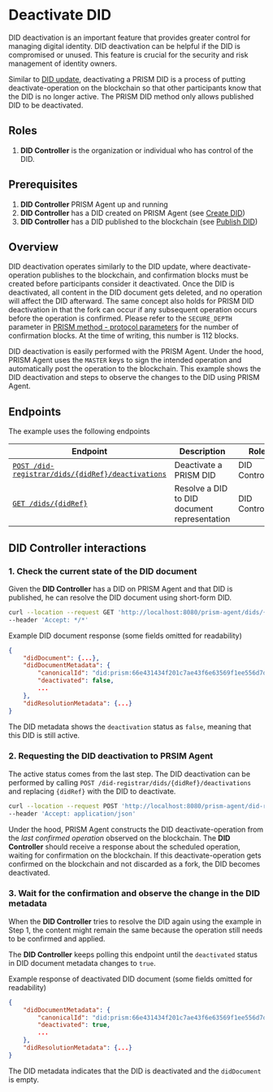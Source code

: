 # Deactivate DID

DID deactivation is an important feature that provides greater control for managing digital identity.
DID deactivation can be helpful if the DID is compromised or unused.
This feature is crucial for the security and risk management of identity owners.

Similar to [DID update](./update.md), deactivating a PRISM DID is a process of putting deactivate-operation on the blockchain so that other participants know that the DID is no longer active.
The PRISM DID method only allows published DID to be deactivated.

## Roles

1. **DID Controller** is the organization or individual who has control of the DID.

## Prerequisites

1. **DID Controller** PRISM Agent up and running
2. **DID Controller** has a DID created on PRISM Agent (see [Create DID](./create.md))
3. **DID Controller** has a DID published to the blockchain (see [Publish DID](./publish.md))

## Overview

DID deactivation operates similarly to the DID update, where deactivate-operation publishes to the blockchain, and confirmation blocks must be created before participants consider it deactivated.
Once the DID is deactivated, all content in the DID document gets deleted, and no operation will affect the DID afterward.
The same concept also holds for PRISM DID deactivation in that the fork can occur if any subsequent operation occurs before the operation is confirmed.
Please refer to the `SECURE_DEPTH` parameter in [PRISM method - protocol parameters](https://github.com/input-output-hk/prism-did-method-spec/blob/main/w3c-spec/PRISM-method.md#versioning-and-protocol-parameters) for the number of confirmation blocks.
At the time of writing, this number is 112 blocks.

DID deactivation is easily performed with the PRISM Agent.
Under the hood, PRISM Agent uses the `MASTER` keys to sign the intended operation and automatically post the operation to the blockchain.
This example shows the DID deactivation and steps to observe the changes to the DID using PRISM Agent.

## Endpoints

The example uses the following endpoints

| Endpoint                                                                                                          | Description                                  | Role           |
|-------------------------------------------------------------------------------------------------------------------|----------------------------------------------|----------------|
| [`POST /did-registrar/dids/{didRef}/deactivations`](/agent-api/#tag/DID-Registrar/operation/deactivateManagedDid) | Deactivate a PRISM DID                       | DID Controller |
| [`GET /dids/{didRef}`](/agent-api/#tag/DID/operation/getDid)                                                      | Resolve a DID to DID document representation | DID Controller |

## DID Controller interactions

### 1. Check the current state of the DID document

Given the **DID Controller** has a DID on PRISM Agent and that DID is published, he can resolve the DID document using short-form DID.

```bash
curl --location --request GET 'http://localhost:8080/prism-agent/dids/{didRef}' \
--header 'Accept: */*'
```

Example DID document response (some fields omitted for readability)

```json
{
    "didDocument": {...},
    "didDocumentMetadata": {
        "canonicalId": "did:prism:66e431434f201c7ae43f6e63569f1ee556d7dfbee1646101547324013e545d2c",
        "deactivated": false,
        ...
    },
    "didResolutionMetadata": {...}
}
```
The DID metadata shows the `deactivation` status as `false`, meaning that this DID is still active.

### 2. Requesting the DID deactivation to PRSIM Agent

The active status comes from the last step.
The DID deactivation can be performed by calling `POST /did-registrar/dids/{didRef}/deactivations` and replacing `{didRef}` with the DID to deactivate.

```bash
curl --location --request POST 'http://localhost:8080/prism-agent/did-registrar/dids/{didRef}/deactivations' \
--header 'Accept: application/json'
```

Under the hood, PRISM Agent constructs the DID deactivate-operation from the *last confirmed operation* observed on the blockchain.
The **DID Controller** should receive a response about the scheduled operation, waiting for confirmation on the blockchain.
If this deactivate-operation gets confirmed on the blockchain and not discarded as a fork, the DID becomes deactivated.

### 3. Wait for the confirmation and observe the change in the DID metadata

When the **DID Controller** tries to resolve the DID again using the example in Step 1,
the content might remain the same because the operation still needs to be confirmed and applied.

The **DID Controller** keeps polling this endpoint until the `deactivated` status in DID document metadata changes to `true`.

Example response of deactivated DID document (some fields omitted for readability)

```json
{
    "didDocumentMetadata": {
        "canonicalId": "did:prism:66e431434f201c7ae43f6e63569f1ee556d7dfbee1646101547324013e545d2c",
        "deactivated": true,
        ...
    },
    "didResolutionMetadata": {...}
}
```

The DID metadata indicates that the DID is deactivated and the `didDocument` is empty.
